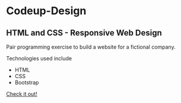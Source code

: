 # Codeup-Design
## HTML and CSS - Responsive Web Design   

Pair programming exercise to build a website for a fictional company.   

Technologies used include  
- HTML 
- CSS 
- Bootstrap

[Check it out!](https://greg-will-codeup-design.github.io/Codeup-Design/)